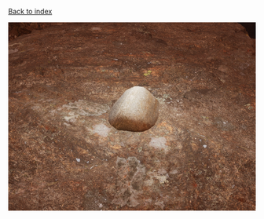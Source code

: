 [Back to index](Soundgarden_Documentation.md)


![](attachments/Pasted%20image%2020240427152040.png)